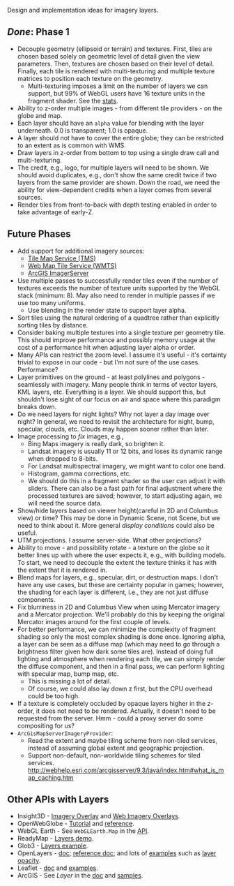 Design and implementation ideas for imagery layers.

## _Done_: Phase 1

* Decouple geometry (ellipsoid or terrain) and textures.  First, tiles are chosen based solely on geometric level of detail given the view parameters.  Then, textures are chosen based on their level of detail.  Finally, each tile is rendered with multi-texturing and multiple texture matrices to position each texture on the geometry.
   * Multi-texturing imposes a limit on the number of layers we can support, but 99% of WebGL users have 16 texture units in the fragment shader.  See the [stats](http://webglstats.com/).
* Ability to z-order multiple images - from different tile providers - on the globe and map.
* Each layer should have an `alpha` value for blending with the layer underneath.  0.0 is transparent; 1.0 is opaque.
* A layer should not have to cover the entire globe; they can be restricted to an extent as is common with WMS.
* Draw layers in z-order from bottom to top using a single draw call and multi-texturing.
* The credit, e.g., logo, for multiple layers will need to be shown.  We should avoid duplicates, e.g., don't show the same credit twice if two layers from the same provider are shown.  Down the road, we need the ability for view-dependent credits when a layer comes from several sources.
* Render tiles from front-to-back with depth testing enabled in order to take advantage of early-Z.

## Future Phases

* Add support for additional imagery sources:
   * [Tile Map Service (TMS)](http://wiki.osgeo.org/wiki/Tile_Map_Service_Specification)
   * [Web Map Tile Service (WMTS)](http://www.opengeospatial.org/standards/wmts)
   * [ArcGIS ImagerServer](http://resources.arcgis.com/en/help/rest/apiref/index.html?imageserver.html)
* Use multiple passes to successfully render tiles even if the number of textures exceeds the number of texture units supported by the WebGL stack (minimum: 8).  May also need to render in multiple passes if we use too many uniforms.
   * Use blending in the render state to support layer alpha.
* Sort tiles using the natural ordering of a quadtree rather than explicitly sorting tiles by distance.
* Consider baking multiple textures into a single texture per geometry tile.  This should improve performance and possibly memory usage at the cost of a performance hit when adjusting layer alpha or order.
* Many APIs can restrict the zoom level.  I assume it's useful - it's certainty trivial to expose in our code - but I'm not sure of the use cases.  Performance?
* Layer primitives on the ground - at least polylines and polygons - seamlessly with imagery.  Many people think in terms of vector layers, KML layers, etc.  Everything is a layer.  We should support this, but shouldn't lose sight of our focus on air and space where this paradigm breaks down.
* Do we need layers for night lights?  Why not layer a day image over night?  In general, we need to revisit the architecture for night, bump, specular, clouds, etc.  Clouds may happen sooner rather than later.
* Image processing to _fix_ images, e.g.,
   * Bing Maps imagery is really dark, so brighten it.
   * Landsat imagery is usually 11 or 12 bits, and loses its dynamic range when dropped to 8-bits.
   * For Landsat multispectral imagery, we might want to color one band.
   * Histogram, gamma corrections, etc.
   * We should do this in a fragment shader so the user can adjust it with sliders.  There can also be a fast path for final adjustment where the processed textures are saved; however, to start adjusting again, we will need the source data.
* Show/hide layers based on viewer height(careful in 2D and Columbus view) or time?  This may be done in Dynamic Scene, not Scene, but we need to think about it.  More general _display conditions_ could also be useful.
* UTM projections.  I assume server-side.  What other projections?
* Ability to move - and possibility rotate - a texture on the globe so it better lines up with where the user expects it, e.g., with building models.  To start, we need to decouple the extent the texture thinks it has with the extent that it is rendered in.
* Blend maps for layers, e.g., specular, dirt, or destruction maps.  I don't have any use cases, but these are certainty popular in games; however, the shading for each layer is different, i.e., they are not just diffuse components.
* Fix blurriness in 2D and Columbus View when using Mercator imagery and a Mercator projection.  We'll probably do this by keeping the original Mercator images around for the first couple of levels.
* For better performance, we can minimize the complexity of fragment shading so only the most complex shading is done once.  Ignoring alpha, a layer can be seen as a diffuse map (which may need to go through a brightness filter given how dark some tiles are).  Instead of doing full lighting and atmosphere when rendering each tile, we can simply render the diffuse component, and then in a final pass, we can perform lighting with specular map, bump map, etc.
   * This is missing a lot of detail.
   * Of course, we could also lay down z first, but the CPU overhead could be too high.
* If a texture is completely occluded by opaque layers higher in the z-order, it does not need to be rendered.  Actually, it doesn't need to be requested from the server.  Hmm - could a proxy server do some compositing for us?
* `ArcGisMapServerImageryProvider`:
   * Read the extent and maybe tiling scheme from non-tiled services, instead of assuming global extent and geographic projection.
   * Support non-default, non-worldwide tiling schemes for tiled services.  http://webhelp.esri.com/arcgisserver/9.3/java/index.htm#what_is_map_caching.htm

## Other APIs with Layers
   * Insight3D - [Imagery Overlay](http://www.agi.com/resources/help/online/AGIComponents/Programmer's%20Guide/Overview/Graphics/GlobeOverlays/Imagery.html) and [Web Imagery Overlays](http://www.agi.com/resources/help/online/AGIComponents/Programmer's%20Guide/Overview/Graphics/GlobeOverlays/WebImagery.html).
   * OpenWebGlobe - [Tutorial](http://wiki.openwebglobe.org/doku.php?id=tutorial:webgl0103) and [reference](http://wiki.openwebglobe.org/doku.php?id=reference).
   * WebGL Earth - See `WebGLEarth.Map` in the [API](http://www.webglearth.org/api).
   * ReadyMap - [Layers demo](http://demo.pelicanmapping.com/rmweb/webgl/tests/twolayers.html).
   * Glob3 - [Layers example](http://ami.dis.ulpgc.es/glob3m/index.php?id=4&example=layers).
   * OpenLayers - [doc](http://docs.openlayers.org/library/layers.html); [reference doc](http://dev.openlayers.org/releases/OpenLayers-2.11/doc/apidocs/files/OpenLayers/Layer-js.html); and lots of [examples](http://openlayers.org/dev/examples/) such as [layer opacity](http://openlayers.org/dev/examples/layer-opacity.html).
   * Leaflet - [doc](http://leaflet.cloudmade.com/reference.html) and [examples](http://leaflet.cloudmade.com/examples.html).
   * ArcGIS - See _Layer_ in the [doc](http://help.arcgis.com/en/webapi/javascript/arcgis/help/jsapi_start.htm) and [samples](http://help.arcgis.com/en/webapi/javascript/arcgis/help/jssamples_start.htm).